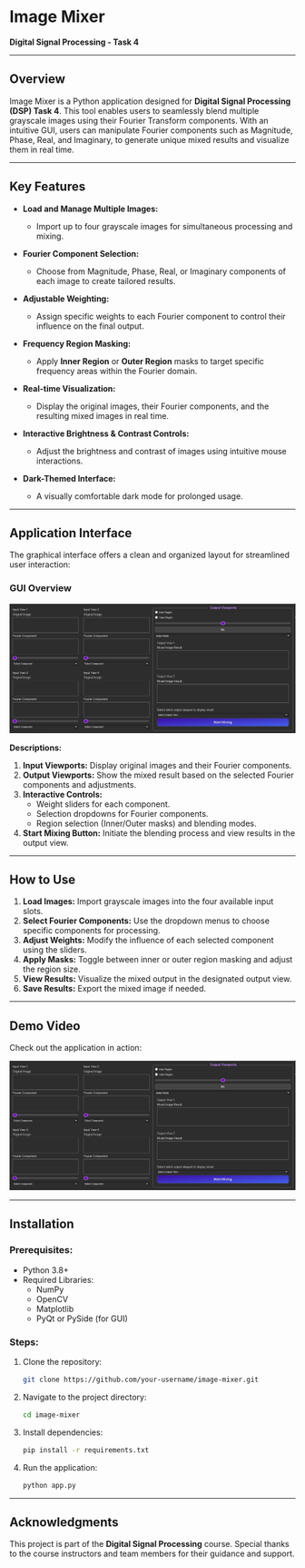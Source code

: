 # Image Mixer

**Digital Signal Processing - Task 4**

---

## Overview

Image Mixer is a Python application designed for **Digital Signal Processing (DSP) Task 4**. This tool enables users to seamlessly blend multiple grayscale images using their Fourier Transform components. With an intuitive GUI, users can manipulate Fourier components such as Magnitude, Phase, Real, and Imaginary, to generate unique mixed results and visualize them in real time.



---

## Key Features

- **Load and Manage Multiple Images:**
  - Import up to four grayscale images for simultaneous processing and mixing.

- **Fourier Component Selection:**
  - Choose from Magnitude, Phase, Real, or Imaginary components of each image to create tailored results.

- **Adjustable Weighting:**
  - Assign specific weights to each Fourier component to control their influence on the final output.

- **Frequency Region Masking:**
  - Apply **Inner Region** or **Outer Region** masks to target specific frequency areas within the Fourier domain.

- **Real-time Visualization:**
  - Display the original images, their Fourier components, and the resulting mixed images in real time.

- **Interactive Brightness & Contrast Controls:**
  - Adjust the brightness and contrast of images using intuitive mouse interactions.

- **Dark-Themed Interface:**
  - A visually comfortable dark mode for prolonged usage.

---

## Application Interface

The graphical interface offers a clean and organized layout for streamlined user interaction:

### GUI Overview

![Image Mixer GUI](resources/UI.png)

**Descriptions:**
1. **Input Viewports:** Display original images and their Fourier components.
2. **Output Viewports:** Show the mixed result based on the selected Fourier components and adjustments.
3. **Interactive Controls:**
   - Weight sliders for each component.
   - Selection dropdowns for Fourier components.
   - Region selection (Inner/Outer masks) and blending modes.
4. **Start Mixing Button:** Initiate the blending process and view results in the output view.

---

## How to Use

1. **Load Images:** Import grayscale images into the four available input slots.
2. **Select Fourier Components:** Use the dropdown menus to choose specific components for processing.
3. **Adjust Weights:** Modify the influence of each selected component using the sliders.
4. **Apply Masks:** Toggle between inner or outer region masking and adjust the region size.
5. **View Results:** Visualize the mixed output in the designated output view.
6. **Save Results:** Export the mixed image if needed.

---

## Demo Video

Check out the application in action:

[![Watch Demo Video](resources/UI.png)](resources/demo.mp4)

---

## Installation

### Prerequisites:
- Python 3.8+
- Required Libraries:
  - NumPy
  - OpenCV
  - Matplotlib
  - PyQt or PySide (for GUI)

### Steps:
1. Clone the repository:
   ```bash
   git clone https://github.com/your-username/image-mixer.git
   ```
2. Navigate to the project directory:
   ```bash
   cd image-mixer
   ```
3. Install dependencies:
   ```bash
   pip install -r requirements.txt
   ```
4. Run the application:
   ```bash
   python app.py
   ```

---

## Acknowledgments

This project is part of the **Digital Signal Processing** course. Special thanks to the course instructors and team members for their guidance and support.

